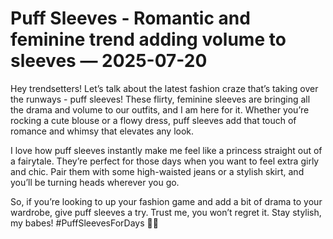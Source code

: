 # Puff Sleeves - Romantic and feminine trend adding volume to sleeves — 2025-07-20

Hey trendsetters! Let’s talk about the latest fashion craze that’s taking over the runways - puff sleeves! These flirty, feminine sleeves are bringing all the drama and volume to our outfits, and I am here for it. Whether you’re rocking a cute blouse or a flowy dress, puff sleeves add that touch of romance and whimsy that elevates any look.

I love how puff sleeves instantly make me feel like a princess straight out of a fairytale. They’re perfect for those days when you want to feel extra girly and chic. Pair them with some high-waisted jeans or a stylish skirt, and you’ll be turning heads wherever you go.

So, if you’re looking to up your fashion game and add a bit of drama to your wardrobe, give puff sleeves a try. Trust me, you won’t regret it. Stay stylish, my babes! #PuffSleevesForDays 💖✨